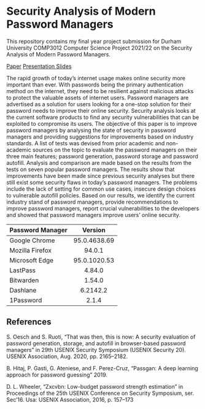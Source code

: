 # Security Analysis of Modern Password Managers

This repository contains my final year project submission for Durham University COMP3012 Computer Science Project 2021/22 on the Security Analysis of Modern Password Managers.

[Paper](https://drive.google.com/file/d/1Rz6AZt4TPFb2Z1uldgl_vdtsRUBCVNmY/view?usp=sharing)
[Presentation Slides](https://docs.google.com/presentation/d/18GeDTNGZg78NOmDNWsHa7T00gNHg9ahnM1B27y4eKl4/edit?usp=sharing)  

The rapid growth of today’s internet usage makes online security more important than ever. With passwords being the primary authentication method on the internet, they need to be resilient against malicious attacks to protect the valuable assets of internet users. Password managers are advertised as a solution for users looking for a one-stop solution for their password needs to improve their online security. Security analysis looks at the current software products to find any security vulnerabilities that can be exploited to compromise its users. The objective of this paper is to improve password managers by analysing the state of security in password managers and providing suggestions for improvements based on industry standards. A list of tests was devised from prior academic and non-academic sources on the topic to evaluate the password managers on their three main features; password generation, password storage and password autofill. Analysis and comparison are made based on the results from the tests on seven popular password managers. The results show that improvements have been made since previous security analyses but there still exist some security flaws in today’s password managers. The problems include the lack of setting for common use cases, insecure design choices to vulnerable autofill policies. Based on our results, we identify the current industry stand of password managers, provide recommendations to improve password managers, report crucial vulnerabilities to the developers and showed that password managers improve users’ online security.


| Password Manager |    Version   |
|------------------|:------------:|
| Google Chrome    | 95.0.4638.69 |
| Mozilla Firefox  | 94.0.1       |
| Microsoft Edge   | 95.0.1020.53 |
| LastPass         | 4.84.0       |
| Bitwarden        | 1.54.0       |
| Dashlane         | 6.2142.2     |
| 1Password        | 2.1.4        |

## References
S. Oesch and S. Ruoti, “That was then, this is now: A security evaluation of password generation, storage, and autofill in browser-based password managers” in 29th USENIX Security Symposium (USENIX Security 20). USENIX Association, Aug. 2020, pp. 2165–2182.

B. Hitaj, P. Gasti, G. Ateniese, and F. Perez-Cruz, “Passgan: A deep learning approach for password guessing” 2019.

D. L. Wheeler, “Zxcvbn: Low-budget password strength estimation” in Proceedings of the 25th USENIX Conference on Security Symposium, ser. Sec’16. Usa: USENIX Association, 2016, p. 157–173
